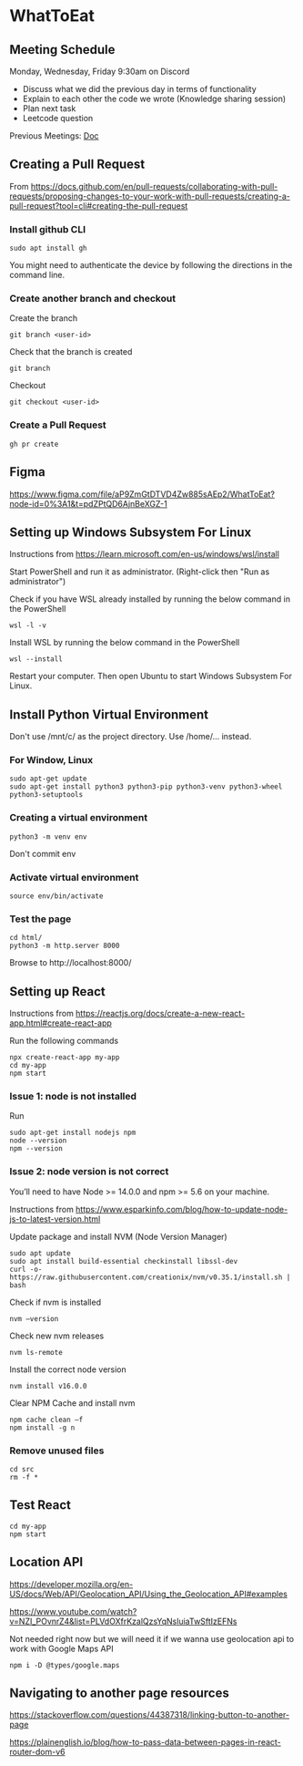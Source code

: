 # WhatToEat

## Meeting Schedule 
Monday, Wednesday, Friday 9:30am on Discord

- Discuss what we did the previous day in terms of functionality
- Explain to each other the code we wrote (Knowledge sharing session)
- Plan next task
- Leetcode question

Previous Meetings: [Doc](https://docs.google.com/document/d/169mFkeDQcx4nGffc1K6rjbUyA9hWo1WWJWtnkwXFHL8/edit)

## Creating a Pull Request
From https://docs.github.com/en/pull-requests/collaborating-with-pull-requests/proposing-changes-to-your-work-with-pull-requests/creating-a-pull-request?tool=cli#creating-the-pull-request

### Install github CLI
```
sudo apt install gh
```
You might need to authenticate the device by following the directions in the command line.
### Create another branch and checkout
Create the branch
```
git branch <user-id>
```
Check that the branch <user-id> is created
```
git branch
```
Checkout
```
git checkout <user-id>
```
### Create a Pull Request
```
gh pr create
```

## Figma 

https://www.figma.com/file/aP9ZmGtDTVD4Zw885sAEp2/WhatToEat?node-id=0%3A1&t=pdZPtQD6AjnBeXGZ-1



## Setting up Windows Subsystem For Linux
Instructions from https://learn.microsoft.com/en-us/windows/wsl/install

Start PowerShell and run it as administrator. (Right-click then "Run as administrator")

Check if you have WSL already installed by running the below command in the PowerShell
```
wsl -l -v
```

Install WSL by running the below command in the PowerShell
```
wsl --install
```

Restart your computer. Then open Ubuntu to start Windows Subsystem For Linux.

## Install Python Virtual Environment

Don't use /mnt/c/ as the project directory. Use /home/... instead.

### For Window, Linux
```
sudo apt-get update
sudo apt-get install python3 python3-pip python3-venv python3-wheel python3-setuptools
```
### Creating a virtual environment
```
python3 -m venv env
```
Don't commit env
### Activate virtual environment
```
source env/bin/activate
```
### Test the page
```
cd html/
python3 -m http.server 8000
```

Browse to http://localhost:8000/

## Setting up React
Instructions from https://reactjs.org/docs/create-a-new-react-app.html#create-react-app

Run the following commands
```
npx create-react-app my-app
cd my-app
npm start
```

### Issue 1: node is not installed
Run 
```
sudo apt-get install nodejs npm
node --version
npm --version
```

### Issue 2: node version is not correct
You’ll need to have Node >= 14.0.0 and npm >= 5.6 on your machine.

Instructions from https://www.esparkinfo.com/blog/how-to-update-node-js-to-latest-version.html

Update package and install NVM (Node Version Manager)
```
sudo apt update
sudo apt install build-essential checkinstall libssl-dev
curl -o- https://raw.githubusercontent.com/creationix/nvm/v0.35.1/install.sh | bash
```
Check if nvm is installed
```
nvm –version
```
Check new nvm releases
```
nvm ls-remote
```
Install the correct node version
```
nvm install v16.0.0
```

Clear NPM Cache and install nvm
```
npm cache clean –f
npm install -g n
```

### Remove unused files
```
cd src
rm -f *
```

## Test React
```
cd my-app
npm start
```

## Location API

https://developer.mozilla.org/en-US/docs/Web/API/Geolocation_API/Using_the_Geolocation_API#examples

https://www.youtube.com/watch?v=NZI_POvnrZ4&list=PLVdOXfrKzalQzsYqNsluiaTwSftIzEFNs

Not needed right now but we will need it if we wanna use geolocation api to work with Google Maps API
```
npm i -D @types/google.maps
```

## Navigating to another page resources
https://stackoverflow.com/questions/44387318/linking-button-to-another-page

https://plainenglish.io/blog/how-to-pass-data-between-pages-in-react-router-dom-v6



